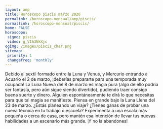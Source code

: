 ```yaml
---
layout: amp
title: Horoscopo piscis marzo 2020 
permalink: /horoscopo-mensual/amp/piscis/
normallink: /horoscopo-mensual/piscis/
home: FALSE
horoscopo:
 signo: piscis
 video: g_VIh3NkXjc
ogimg: /images/piscis_char.png
sitemap:
 priority: 1
 changefreq: 'monthly'
---
```



Debido al sextil formado entre la Luna y Venus, y Mercurio entrando a Acuario el 2 de marzo, ¡deberías prepararte para una temporada muy ocupada! La Luna Nueva del 8 de marzo es magia pura (algo de ello podría ser fantasía, pero aún sigue siendo divertido), pudiendo traer consigo buena suerte y dinero. Alguien espontáneamente te dirá lo que necesitas para que tal magia se manifieste. Piensa en grande bajo la Luna Llena del 23 de marzo. ¿Estás planeando un viaje? ¿Tienes ganas de probar una nueva técnica en tu trabajo o escuela? Experimenta a una escala más pequeña o cerca de casa, pero mantén esa intención de llevar tus nuevas habilidades a un escenario más grande. ¡Y no la abandones!